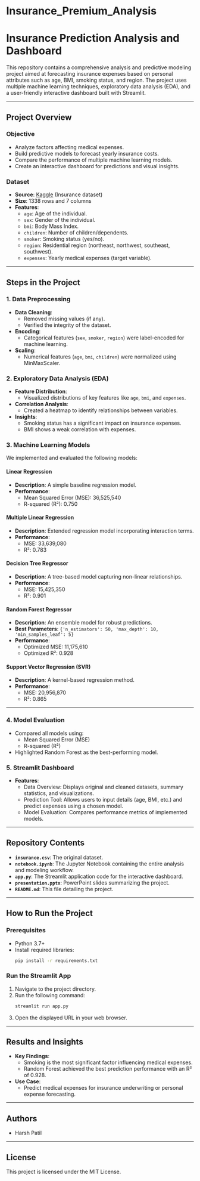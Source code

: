 # Insurance_Premium_Analysis

# Insurance Prediction Analysis and Dashboard

This repository contains a comprehensive analysis and predictive modeling project aimed at forecasting insurance expenses based on personal attributes such as age, BMI, smoking status, and region. The project uses multiple machine learning techniques, exploratory data analysis (EDA), and a user-friendly interactive dashboard built with Streamlit.

---

## Project Overview

### Objective
- Analyze factors affecting medical expenses.
- Build predictive models to forecast yearly insurance costs.
- Compare the performance of multiple machine learning models.
- Create an interactive dashboard for predictions and visual insights.

### Dataset
- **Source**: [Kaggle](https://www.kaggle.com/mirichoi0218/insurance) (Insurance dataset)
- **Size**: 1338 rows and 7 columns
- **Features**:
  - `age`: Age of the individual.
  - `sex`: Gender of the individual.
  - `bmi`: Body Mass Index.
  - `children`: Number of children/dependents.
  - `smoker`: Smoking status (yes/no).
  - `region`: Residential region (northeast, northwest, southeast, southwest).
  - `expenses`: Yearly medical expenses (target variable).

---

## Steps in the Project

### 1. Data Preprocessing
- **Data Cleaning**:
  - Removed missing values (if any).
  - Verified the integrity of the dataset.
- **Encoding**:
  - Categorical features (`sex`, `smoker`, `region`) were label-encoded for machine learning.
- **Scaling**:
  - Numerical features (`age`, `bmi`, `children`) were normalized using MinMaxScaler.

### 2. Exploratory Data Analysis (EDA)
- **Feature Distribution**:
  - Visualized distributions of key features like `age`, `bmi`, and `expenses`.
- **Correlation Analysis**:
  - Created a heatmap to identify relationships between variables.
- **Insights**:
  - Smoking status has a significant impact on insurance expenses.
  - BMI shows a weak correlation with expenses.

### 3. Machine Learning Models
We implemented and evaluated the following models:

#### Linear Regression
- **Description**: A simple baseline regression model.
- **Performance**:
  - Mean Squared Error (MSE): 36,525,540
  - R-squared (R²): 0.750

#### Multiple Linear Regression
- **Description**: Extended regression model incorporating interaction terms.
- **Performance**:
  - MSE: 33,639,080
  - R²: 0.783

#### Decision Tree Regressor
- **Description**: A tree-based model capturing non-linear relationships.
- **Performance**:
  - MSE: 15,425,350
  - R²: 0.901

#### Random Forest Regressor
- **Description**: An ensemble model for robust predictions.
- **Best Parameters**: `{'n_estimators': 50, 'max_depth': 10, 'min_samples_leaf': 5}`
- **Performance**:
  - Optimized MSE: 11,175,610
  - Optimized R²: 0.928

#### Support Vector Regression (SVR)
- **Description**: A kernel-based regression method.
- **Performance**:
  - MSE: 20,956,870
  - R²: 0.865

---

### 4. Model Evaluation
- Compared all models using:
  - Mean Squared Error (MSE)
  - R-squared (R²)
- Highlighted Random Forest as the best-performing model.

### 5. Streamlit Dashboard
- **Features**:
  - Data Overview: Displays original and cleaned datasets, summary statistics, and visualizations.
  - Prediction Tool: Allows users to input details (age, BMI, etc.) and predict expenses using a chosen model.
  - Model Evaluation: Compares performance metrics of implemented models.

---

## Repository Contents
- **`insurance.csv`**: The original dataset.
- **`notebook.ipynb`**: The Jupyter Notebook containing the entire analysis and modeling workflow.
- **`app.py`**: The Streamlit application code for the interactive dashboard.
- **`presentation.pptx`**: PowerPoint slides summarizing the project.
- **`README.md`**: This file detailing the project.

---

## How to Run the Project

### Prerequisites
- Python 3.7+
- Install required libraries:
  ```bash
  pip install -r requirements.txt
  ```

### Run the Streamlit App
1. Navigate to the project directory.
2. Run the following command:
   ```bash
   streamlit run app.py
   ```
3. Open the displayed URL in your web browser.

---

## Results and Insights
- **Key Findings**:
  - Smoking is the most significant factor influencing medical expenses.
  - Random Forest achieved the best prediction performance with an R² of 0.928.
- **Use Case**:
  - Predict medical expenses for insurance underwriting or personal expense forecasting.

---

## Authors
- Harsh Patil

---

## License
This project is licensed under the MIT License.

